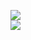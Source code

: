 [![](https://img.shields.io/badge/Made%20With-Github%20Spray-lightgrey.svg?style=for-the-badge&logo=github)](https://github.com/Annihil/github-spray#32518)  
[![](https://i.imgur.com/2DrTn0Z.gif)](https://github.com/Annihil/github-spray)